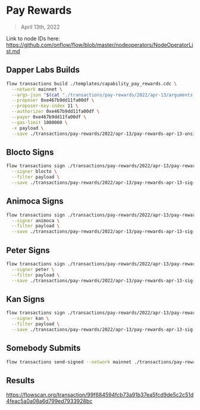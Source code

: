 # Pay Rewards
> April 13th, 2022

Link to node IDs here: https://github.com/onflow/flow/blob/master/nodeoperators/NodeOperatorList.md

## Dapper Labs Builds

```sh
flow transactions build ./templates/capability_pay_rewards.cdc \
  --network mainnet \
  --args-json "$(cat "./transactions/pay-rewards/2022/apr-13/arguments.json")" \
  --proposer 0xe467b9dd11fa00df \
  --proposer-key-index 11 \
  --authorizer 0xe467b9dd11fa00df \
  --payer 0xe467b9dd11fa00df \
  --gas-limit 1000000 \
  -x payload \
  --save ./transactions/pay-rewards/2022/apr-13/pay-rewards-apr-13-unsigned.rlp
```

## Blocto Signs

```sh
flow transactions sign ./transactions/pay-rewards/2022/apr-13/pay-rewards-apr-13-unsigned.rlp \
  --signer blocto \
  --filter payload \
  --save ./transactions/pay-rewards/2022/apr-13/pay-rewards-apr-13-sig-1.rlp
```

## Animoca Signs

```sh
flow transactions sign ./transactions/pay-rewards/2022/apr-13/pay-rewards-apr-13-sig-1.rlp \
  --signer animoca \
  --filter payload \
  --save ./transactions/pay-rewards/2022/apr-13/pay-rewards-apr-13-sig-2.rlp
```

## Peter Signs

```sh
flow transactions sign ./transactions/pay-rewards/2022/apr-13/pay-rewards-apr-13-sig-2.rlp \
  --signer peter \
  --filter payload \
  --save ./transactions/pay-rewards/2022/apr-13/pay-rewards-apr-13-sig-3.rlp
```

## Kan Signs

```sh
flow transactions sign ./transactions/pay-rewards/2022/apr-13/pay-rewards-apr-13-sig-3.rlp \
  --signer kan \
  --filter payload \
  --save ./transactions/pay-rewards/2022/apr-13/pay-rewards-apr-13-sig-complete.rlp
```

## Somebody Submits

```sh
flow transactions send-signed --network mainnet ./transactions/pay-rewards/2022/apr-13/pay-rewards-apr-13-sig-complete.rlp
```

## Results

https://flowscan.org/transaction/99f684594fcb73a91b37ea5fcd9de5c2c51d4feac5a0a08a6d799ed7933928bc
